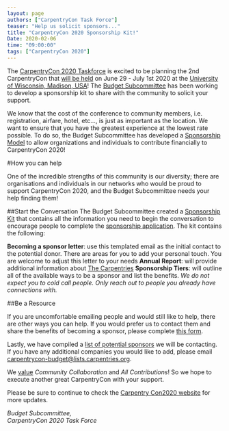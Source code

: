 ```yaml
---
layout: page
authors: ["CarpentryCon Task Force"]
teaser: "Help us solicit sponsors..."
title: "CarpentryCon 2020 Sponsorship Kit!"
Date: 2020-02-06
time: "09:00:00"
tags: ["CarpentryCon 2020"]
---
```


The [CarpentryCon 2020 Taskforce](https://2020.carpentrycon.org/task-force/) is excited to be planning the 2nd CarpentryCon that [will be held](https://carpentries.org/blog/2019/07/carpentrycon2020-theme-venue/) on June 29 - July 1st 2020 at the [University of Wisconsin, Madison, USA](https://www.wisc.edu/)! The [Budget Subcommittee](https://2020.carpentrycon.org/task-force/) has been working to develop a sponsorship kit to share with the community to solicit your support. 

We know that the cost of the conference to community members, i.e. registration, airfare, hotel, etc…, is just as important as the location. We want to ensure that you have the greatest experience at the lowest rate possible. To do so, the Budget Subcommittee has developed a [Sponsorship Model](https://2020.carpentrycon.org/sponsorship/) to allow  organizations and individuals to contribute financially to CarpentryCon 2020!

#How you can help

One of the incredible strengths of this community is our diversity; there are organisations and individuals in our networks who would be proud to support CarpentryCon 2020, and the Budget Subcommittee needs your help finding them!

##Start the Conversation
The Budget Subcommittee created a [Sponsorship Kit](https://drive.google.com/drive/folders/1u-CXe50hYcDPCd90Ubr8d7S3sQYoDK5Y) that contains all the information you need to begin the conversation to encourage people to complete the  [sponsorship application](https://carpentries.typeform.com/to/hqoY3I). The kit contains the following:

**Becoming a sponsor letter**: use this templated email as the initial contact to the potential donor. There are areas for you to add your personal touch. You are welcome to adjust this letter to your needs
**Annual Report**: will provide additional information about [The Carpentries](carpentries.org/)
**Sponsorship Tiers**: will outline all of the available ways to be a sponsor and list the benefits. 
*We do not expect you to cold call people. Only reach out to people you already have connections with.* 

##Be a Resource
 
If you are uncomfortable emailing people and would still like to help, there are other ways you can help. If you would prefer us to contact them and share the benefits of becoming a sponsor, please complete [this form](https://docs.google.com/forms/d/1ftw8g-f2A8Oaxpeaz_0uOisP8Mn0lDpMpvI1TKTDOLw/edit). 

Lastly, we have compiled a [list of potential sponsors](https://docs.google.com/spreadsheets/d/1yWARRlcBX7Q05uIG_Mtx_MHRBLcSfCHH-YLVgdOkMPU/edit#gid=0) we will be contacting. If you have any additional companies you would like to add, please email <carpentrycon-budget@lists.carpentries.org>. 

We [value](https://carpentries.org/values/) *Community Collaboration* and *All Contributions*! So we hope to execute another great CarpentryCon with your support. 

Please be sure to continue to check the [Carpentry Con2020 website](https://2020.carpentrycon.org/) for more updates. 

_Budget Subcommittee,<br/> CarpentryCon 2020 Task Force_